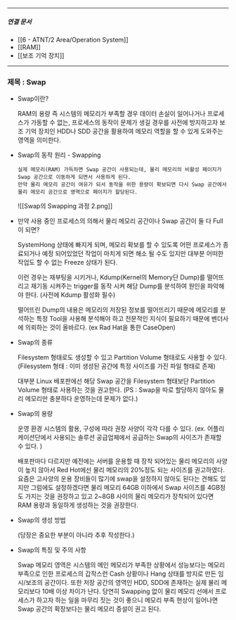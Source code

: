 

----
##### 연결 문서

- [[6 - ATNT/2 Area/Operation System]]
- [[RAM]]
- [[보조 기억 장치]]
---

### 제목 : Swap

 - Swap이란? 

	RAM의 용량 즉 시스템의 메모리가 부족할 경우 데이터 손실이 일어나거나 프로세스가 가동할 수 없는, 프로세스의 동작이 문제가 생길 경우를 사전에 방지하고자 보조 기억 장치인 HDD나 SDD 공간을 활용하여 메모리 역할을 할 수 있게 도와주는 영역을 의미한다.

- Swap의 동작 원리 - Swapping 
  
	  실제 메모리(RAM) 가득차면 Swap 공간이 사용되는데, 물리 메모리의 비활성 페이지가 
	  Swap 공간으로 이동하게 되면서 사용하게 된다. 
	  만약 물리 메모리 공간이 여유가 되서 동작을 위한 용량이 확보되면 다시 Swap 공간에서
	  물리 메모리 공간으로 영역으로 페이지가 할당된다. 

	![[Swap의 Swapping 과정 2.png]]

- 만약 사용 중인 프로세스의 의해서 물리 메모리 공간이나 Swap 공간이 둘 다 Full이 되면? 

	SystemHong 상태에 빠지게 되며, 메모리 확보를 할 수 있도록 어떤 프로세스가 종료되거나 
	예정 되어있었던 작업이 마치게 되면 해소 될 수도 있지만 대부분 어떠한 작업도 할 수 없는 
	Freeze 상태가 된다.

	이런 경우는 재부팅을 시키거나, Kdump(Kernel의 Memory단 Dump)를 떨어뜨리고 재기동 시켜주는 trigger를 동작 시켜 해당 Dump를 분석하여 원인을 파악해야 한다. 
	(사전에 Kdump 활성화 필수)

	떨어뜨린 Dump의 내용은 메모리의 저장된 정보를 떨어뜨리기 때문에 메모리를 분석하는 
	특정 Tool을 사용해 분석해야 하고 전문적인 지식이 필요하기 때문에 벤더사에 의뢰하는 것이 
	올바르다. (ex Rad Hat을 통한 CaseOpen)

- Swap의 종류 

	Filesystem 형태로도 생성할 수 있고 Partition Volume 형태로도 사용할 수 있다.
	(Filesystem 형태 : 이미 생성된 공간에 특정 사이즈를 가진 파일 형태로 존재)

	대부분 Linux 배포판에선 해당 Swap 공간을 Filesystem 형태보단 Partition Volume 형태로
	사용하는 것을 권고한다. 
	(PS : Swap을 따로 할당하지 않아도 물리 메모리만 충분하다 운영하는데 문제가 없다.)

- Swap의 용량
  
	운영 환경 시스템의 활용, 구성에 따라 권장 사양이 각각 다를 수 있다.
	(ex. 어플리케이션단에서 사용되는 솔루션 공급업체에서 공급하는 Swap의 사이즈가 존재할 수 있다. )

	배포판마다 다르지만 예전에는 서버를 운용할 때 장착 되어있는 물리 메모리의 사양이 높지
	않아서 Red Hot에선 물리 메모리의 20%정도 되는 사이즈를 권고하였다.
	요즘은 고사양의 운용 장비들이 많기에 swap을 설정하지 않아도 된다는 견해도 있지만
	그럼에도 설정하겠다면 물리 메모리 64GB 이하에서 Swap 사이즈를 4GB정도 가지는 것을 
	권장하고 있고 2~8GB 사이의 물리 메모리가 장착되어 있다면 RAM 용량과 동일하게
	생성하는 것을 권장한다.

- Swap의 생성 방법

	 (당장은 중요한 부분이 아니라 추후 작성한다.) 

- Swap의 특징 및 주의 사항

	Swap 메모리 영역은 시스템의 메인 메모리가 부족한 상황에서 성능보다는 메모리 부족으로 
	인한 프로세스의 갑작스런 Cash 상황이나 Hang 상태를 방지로 만든 임시/보조의 공간이다. 
	또한 저장 공간의 영역인 HDD, SDD에 존재하는 실제 물리 메모리보다 10배 이상 차이가 난다. 
	당연히 Swapping 없이 물리 메모리 선에서 프로세스가 하고자 하는 일을 마무리 짓는 것이 
	좋으니 메모리 부족 현상이 일어나면 Swap 공간의 확장보다는 물리 메모리 증설이 권고 된다.



